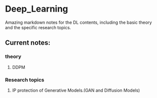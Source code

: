# Deep_Learning
Amazing markdown notes for the DL contents, including the basic theory and the specific research topics.
## Current notes:

### theory
1. DDPM

### Research topics
1. IP protection of Generative Models.(GAN and Diffusion Models)
